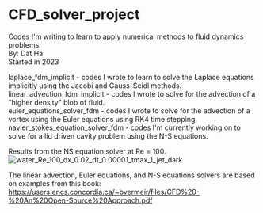 # CFD_solver_project

Codes I'm writing to learn to apply numerical methods to fluid dynamics problems.  
By: Dat Ha  
Started in 2023  

laplace_fdm_implicit              - codes I wrote to learn to solve the Laplace equations implicitly using the Jacobi and Gauss-Seidl methods.  
linear_advection_fdm_implicit     - codes I wrote to solve for the advection of a "higher density" blob of fluid.  
euler_equations_solver_fdm        - codes I wrote to solve for the advection of a vortex using the Euler equations using RK4 time stepping.  
navier_stokes_equation_solver_fdm - codes I'm currently working on to solve for a lid driven cavity problem using the N-S equations.  

Results from the NS equation solver at Re = 100.  
![water_Re_100_dx_0 02_dt_0 00001_tmax_1_jet_dark](https://github.com/DatNotData/CFD_solver_project/assets/24595553/cbc10950-02a1-447f-80d1-b4a3a695ab01)



The linear advection, Euler equations, and N-S equations solvers are based on examples from this book:
https://users.encs.concordia.ca/~bvermeir/files/CFD%20-%20An%20Open-Source%20Approach.pdf

